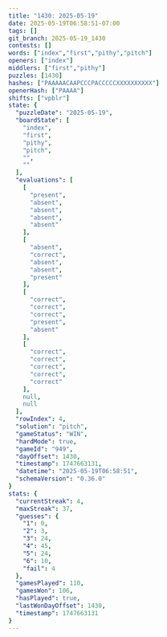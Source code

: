 ```yaml
---
title: "1430: 2025-05-19"
date: 2025-05-19T06:58:51-07:00
tags: []
git_branch: 2025-05-19_1430
contests: []
words: ["index","first","pithy","pitch"]
openers: ["index"]
middlers: ["first","pithy"]
puzzles: [1430]
hashes: ["PAAAAACAAPCCCPACCCCCXXXXXXXXXX"]
openerHash: ["PAAAA"]
shifts: ["vpblr"]
state: {
  "puzzleDate": "2025-05-19",
  "boardState": [
    "index",
    "first",
    "pithy",
    "pitch",
    "",
    ""
  ],
  "evaluations": [
    [
      "present",
      "absent",
      "absent",
      "absent",
      "absent"
    ],
    [
      "absent",
      "correct",
      "absent",
      "absent",
      "present"
    ],
    [
      "correct",
      "correct",
      "correct",
      "present",
      "absent"
    ],
    [
      "correct",
      "correct",
      "correct",
      "correct",
      "correct"
    ],
    null,
    null
  ],
  "rowIndex": 4,
  "solution": "pitch",
  "gameStatus": "WIN",
  "hardMode": true,
  "gameId": "949",
  "dayOffset": 1430,
  "timestamp": 1747663131,
  "datetime": "2025-05-19T06:58:51",
  "schemaVersion": "0.36.0"
}
stats: {
  "currentStreak": 4,
  "maxStreak": 37,
  "guesses": {
    "1": 0,
    "2": 3,
    "3": 24,
    "4": 45,
    "5": 24,
    "6": 10,
    "fail": 4
  },
  "gamesPlayed": 110,
  "gamesWon": 106,
  "hasPlayed": true,
  "lastWonDayOffset": 1430,
  "timestamp": 1747663131
}
---
```

<!-- more -->
